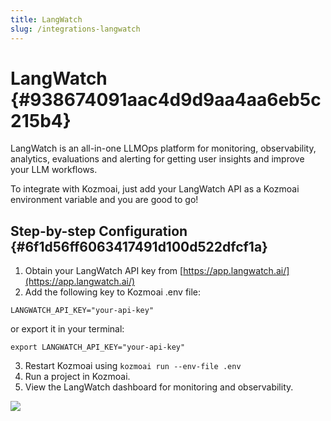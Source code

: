 ```yaml
---
title: LangWatch
slug: /integrations-langwatch
---
```




# LangWatch {#938674091aac4d9d9aa4aa6eb5c215b4}


LangWatch is an all-in-one LLMOps platform for monitoring, observability, analytics, evaluations and alerting for getting user insights and improve your LLM workflows.


To integrate with Kozmoai, just add your LangWatch API as a Kozmoai environment variable and you are good to go!


## Step-by-step Configuration {#6f1d56ff6063417491d100d522dfcf1a}

1. Obtain your LangWatch API key from [https://app.langwatch.ai/](https://app.langwatch.ai/)
2. Add the following key to Kozmoai .env file:

```shell
LANGWATCH_API_KEY="your-api-key"
```


or export it in your terminal:


```shell
export LANGWATCH_API_KEY="your-api-key"
```

3. Restart Kozmoai using `kozmoai run --env-file .env`
4. Run a project in Kozmoai.
5. View the LangWatch dashboard for monitoring and observability.

![](/img/langwatch-dashboard.png)

